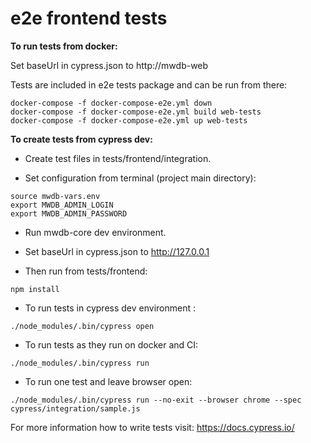 # e2e frontend tests

**To run tests from docker:**

Set baseUrl in cypress.json to http://mwdb-web

Tests are included in e2e tests package and can be run from there:
```
docker-compose -f docker-compose-e2e.yml down
docker-compose -f docker-compose-e2e.yml build web-tests
docker-compose -f docker-compose-e2e.yml up web-tests
```

**To create tests from cypress dev:**

- Create test files in tests/frontend/integration.

- Set configuration from terminal (project main directory):
```
source mwdb-vars.env
export MWDB_ADMIN_LOGIN
export MWDB_ADMIN_PASSWORD
```
- Run mwdb-core dev environment.
- Set baseUrl in cypress.json to http://127.0.0.1

- Then run from tests/frontend:
```
npm install
```

- To run tests in cypress dev environment :
```
./node_modules/.bin/cypress open
```
- To run tests as they run on docker and CI:
```
./node_modules/.bin/cypress run
```
- To run one test and leave browser open:
```
./node_modules/.bin/cypress run --no-exit --browser chrome --spec cypress/integration/sample.js
```


For more information how to write tests visit:
https://docs.cypress.io/
 